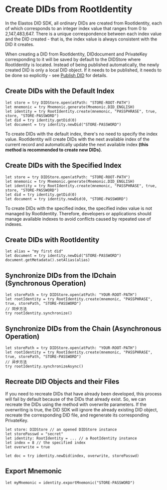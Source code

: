 # Create DIDs from RootIdentity

In the Elastos DID SDK, all ordinary DIDs are created from RootIdentity, each of which corresponds to an integer index value that ranges from 0 to 2,147,483,647. There is a unique correspondence between each index value and the DID created - that is, the index value is always consistent with the DID it creates.

When creating a DID from RootIdentity, DIDdocument and PrivateKey corresponding to it will be saved by default to the DIDStore where RootIdentity is located. Instead of being published automatically, the newly created DID is only a local DID object. If it needs to be published, it needs to be done so explicitly - see [Publish DID](../did/publish-did.md) for details.

## Create DIDs with the Default Index

```
let store = try DIDStore.open(atPath: "STORE-ROOT-PATH")
let mnemonic = try Mnemonic.generate(Mnemonic.DID_ENGLISH)
let identity = try RootIdentity.create(mnemonic, "PASSPHRASE", true, store, "STORE-PASSWORD")
let did = try identity.getDid(0)
let document = try identity.newDid("STORE-PASSWORD")
```

To create DIDs with the default index, there's no need to specify the index value. RootIdentity will create DIDs with the next available index of the current record and automatically update the next available index **(this method is recommended to create new DIDs)**.

## Create DIDs with the Specified Index

```
let store = try DIDStore.open(atPath: "STORE-ROOT-PATH")
let mnemonic = try Mnemonic.generate(Mnemonic.DID_ENGLISH)
let identity = try RootIdentity.create(mnemonic, "PASSPHRASE", true, store, "STORE-PASSWORD")
let did = try identity.getDid(0)
let document = try identity.newDid(0, "STORE-PASSWORD")
```

To create DIDs with the specified index, the specified index value is not managed by RootIdentity. Therefore, developers or applications should manage available indexes to avoid conflicts caused by repeated use of indexes.

## Create DIDs with RootIdentity

```
let alias = "my first did"
let document = try identity.newDid("STORE-PASSWORD")
document.getMetadata().setAlias(alias)
```

## Synchronize DIDs from the IDchain (Synchronous Operation)

```
let storePath = try DIDStore.open(atPath: "YOUR-ROOT-PATH")
let rootIdentity = try RootIdentity.create(mnemonic, "PASSPHRASE", true, storePath, "STORE-PASSWORD")
// 同步方法
try rootIdentity.synchronize()
```

## Synchronize DIDs from the Chain (Asynchronous Operation)

```
let storePath = try DIDStore.open(atPath: "YOUR-ROOT-PATH")
let rootIdentity = try RootIdentity.create(mnemonic, "PASSPHRASE", true, storePath, "STORE-PASSWORD")
// 异步方法
try rootIdentity.synchronizeAsync()
```

## Recreate DID Objects and their Files

If you need to recreate DIDs that have already been developed, this process will fail by default because of the DIDs that already exist. So, we can recreate the DIDs using the method with overwrite parameters. If the overwriting is true, the DID SDK will ignore the already existing DID object, recreate the corresponding DID file, and regenerate its corresponding PrivateKey.

```
let store: DIDStore // an opened DIDStore instance
let storePasswd = "secret"
let identity: RootIdentity = ... // a RootIdentity instance
let index = 8 // the specified index
let overwrite = true

let doc = try identity.newDid(index, overwrite, storePasswd)
```

## Export Mnemonic

```
let myMnemonic = identity.exportMnemonic("STORE-PASSWORD")
```
